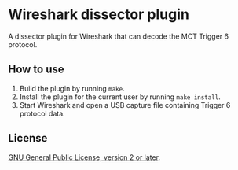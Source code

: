 # Wireshark dissector plugin

A dissector plugin for Wireshark that can decode the MCT Trigger 6 protocol.


## How to use

1. Build the plugin by running `make`.
2. Install the plugin for the current user by running `make install`.
3. Start Wireshark and open a USB capture file containing Trigger 6 protocol data.


## License

[GNU General Public License, version 2 or later][license].


[license]: COPYING.txt
